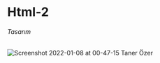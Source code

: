 # Html-2

<h6> Tasarım </h6>

![Screenshot 2022-01-08 at 00-47-15 Taner Özer](https://user-images.githubusercontent.com/44675799/148611709-53b70b64-f3e0-4945-8c07-fe31f4577bce.png)
